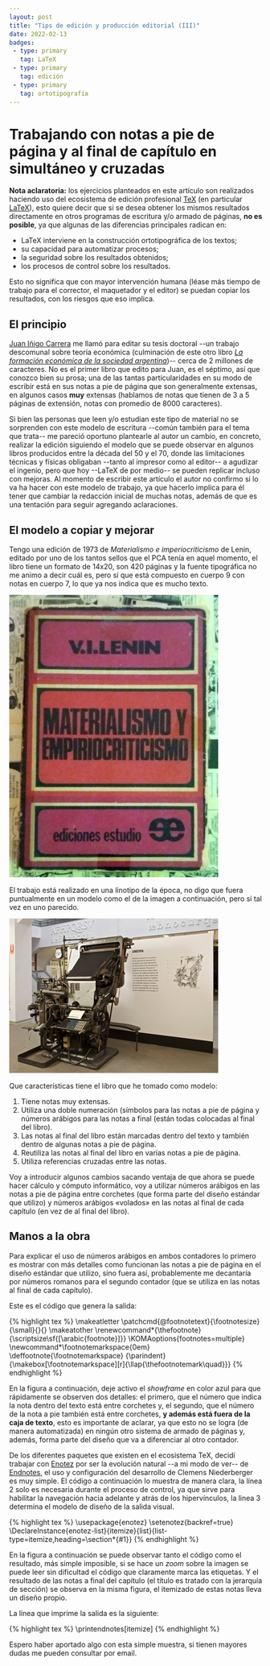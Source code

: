 ```yaml
---
layout: post
title: "Tips de edición y producción editorial (III)"
date: 2022-02-13
badges:
 - type: primary
   tag: LaTeX
 - type: primary
   tag: edición
 - type: primary
   tag: ortotipografía
---
```


# Trabajando con notas a pie de página y al final de capítulo en simultáneo y cruzadas

**Nota aclaratoria:** los ejercicios planteados en este artículo son realizados haciendo uso del ecosistema de edición profesional [TeX](https://tug.org/index.html) (en particular [LaTeX](https://es.wikipedia.org/wiki/LaTeX)), esto quiere decir que si se desea obtener los mismos resultados directamente en otros programas de escritura y/o armado de páginas, **no es posible**, ya que algunas de las diferencias principales radican en:

<!--more-->

- LaTeX interviene en la construcción ortotipográfica de los textos;
- su capacidad para automatizar procesos;
- la seguridad sobre los resultados obtenidos;
- los procesos de control sobre los resultados.

Esto no significa que con mayor intervención humana (léase más tiempo de trabajo para el corrector, el maquetador y el editor) se puedan copiar los resultados, con los riesgos que eso implica.

## El principio

[Juan Iñigo Carrera](https://www.edicionesimagomundi.com/juan-inigo-carrera/) me llamó para editar su tesis doctoral --un trabajo descomunal sobre teoría económica (culminación de este otro libro [*La formación económica de la sociedad argentina*](https://www.edicionesimagomundi.com/producto/la-formacion-economica-de-la-sociedad-argentina-vol-i/))-- cerca de 2 millones de caracteres. No es el primer libro que edito para Juan, es el séptimo, así que conozco bien su prosa; una de las tantas particularidades en su modo de escribir está en sus notas a pie de página que son generalmente extensas, en algunos casos **muy** extensas (hablamos de notas que tienen de 3 a 5 páginas de extensión, notas con promedio de 8000 caracteres).

Si bien las personas que leen y/o estudian este tipo de material no se sorprenden con este modelo de escritura --común también para el tema que trata-- me pareció oportuno plantearle al autor un cambio, en concreto, realizar la edición siguiendo el modelo que se puede observar en algunos libros producidos entre la década del 50 y el 70, donde las limitaciones técnicas y físicas obligaban --tanto al impresor como al editor-- a agudizar el ingenio, pero que hoy --LaTeX de por medio-- se pueden replicar incluso con mejoras. Al momento de escribir este artículo el autor no confirmo si lo va ha hacer con este modelo de trabajo, ya que hacerlo implica para él tener que cambiar la redacción inicial de muchas notas, además de que es una tentación para seguir agregando aclaraciones.

## El modelo a copiar y mejorar

Tengo una edición de 1973 de *Materialismo e imperiocriticismo* de Lenin, editado por uno de los tantos sellos que el PCA tenía en aquel momento, el libro tiene un formato de 14x20, son 420 páginas y la fuente tipográfica no me animo a decir cuál es, pero sí que está compuesto en cuerpo 9 con notas en cuerpo 7, lo que ya nos indica que es mucho texto.

![assets/img/lenin.png](assets/img/lenin.png)

El trabajo está realizado en una linotipo de la época, no digo que fuera puntualmente en un modelo como el de la imagen a continuación, pero sí tal vez en uno parecido.

![assets/img/linotypo.png](assets/img/linotypo.png)

Que características tiene el libro que he tomado como modelo:

1. Tiene notas muy extensas.
2. Utiliza una doble numeración (símbolos para las notas a pie de página y números arábigos para las notas a final (están todas colocadas al final del libro).
3. Las notas al final del libro están marcadas dentro del texto y también dentro de algunas notas a pie de página.
4. Reutiliza las notas al final del libro en varias notas a pie de página.
5. Utiliza referencias cruzadas entre las notas.

Voy a introducir algunos cambios sacando ventaja de que ahora se puede hacer cálculo y cómputo informático, voy a utilizar números arábigos en las notas a pie de página entre corchetes (que forma parte del diseño estándar que utilizo) y números arábigos «volados» en las notas al final de cada capítulo (en vez de al final del libro).

## Manos a la obra

Para explicar el uso de números arábigos en ambos contadores lo primero es mostrar con más detalles como funcionan las notas a pie de página en el diseño estándar que utilizo, sino fuera así, probablemente me decantaría por números romanos para el segundo contador (que se utiliza en las notas al final de cada capítulo).

Este es el código que genera la salida:

{% highlight tex %}
\makeatletter
\patchcmd{\@footnotetext}{\footnotesize}{\small}{}{}
\makeatother
\renewcommand*{\thefootnote}{\scriptsize\sf{[\arabic{footnote}]}}
\KOMAoptions{footnotes=multiple}
\newcommand*\footnotemarkspace{0em}
\deffootnote{\footnotemarkspace}
{\parindent}
{\makebox[\footnotemarkspace][r]{\llap{\thefootnotemark\quad}}}
{% endhighlight %}

En la figura a continuación, deje activo el *showframe* en color azul para que rápidamente se observen dos detalles: el primero, que el número que indica la nota dentro del texto está entre corchetes y, el segundo, que el número de la nota a pie también está entre corchetes, **y además está fuera de la caja de texto**, esto es importante de aclarar, ya que esto no se logra (de manera automatizada) en ningún otro sistema de armado de páginas y, además, forma parte del diseño que va a diferenciar al otro contador.



De los diferentes paquetes que existen en el ecosistema TeX, decidí trabajar con [Enotez](https://github.com/cgnieder/enotez/) por ser la evolución natural --a mi modo de ver-- de [Endnotes](https://ctan.org/pkg/endnotes), el uso y configuración del desarrollo de Clemens Niederberger es muy simple. El código a continuación lo muestra de manera clara, la línea 2 solo es necesaria durante el proceso de control, ya que sirve para habilitar la navegación hacia adelante y atrás de los hipervínculos, la linea 3 determina el modelo de diseño de la salida visual.

{% highlight tex %}
\usepackage{enotez}
\setenotez{backref=true}
\DeclareInstance{enotez-list}{itemize}{list}{list-type=itemize,heading=\section*{#1}}
{% endhighlight %}

En la figura a continuación se puede observar tanto el código como el resultado, más simple imposible, si se hace un *zoom* sobre la imagen se puede leer sin dificultad el código que claramente marca las etiquetas. Y el resultado de las notas a final del capítulo (el título es tratado con la jerarquía de sección) se observa en la misma figura, el itemizado de estas notas lleva un diseño propio.



La línea que imprime la salida es la siguiente:

{% highlight tex %}
\printendnotes[itemize]
{% endhighlight %}

Espero haber aportado algo con esta simple muestra, si tienen mayores dudas me pueden consultar por email.

